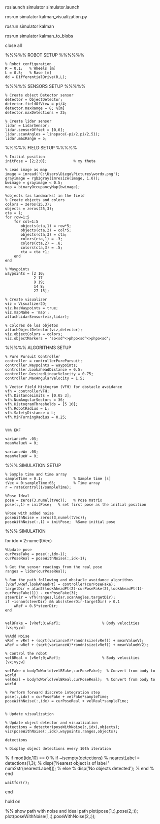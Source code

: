 roslaunch simulator simulator.launch 

rosrun simulator kalman_visualization.py 

rosrun  simulator kalman

rosrun simulator kalman_to_blobs


close all

%%%%% ROBOT SETUP %%%%%%


    % Robot configuration
    R = 0.1;   % Wheels [m]
    L = 0.5;   % Base [m]
    dd = DifferentialDrive(R,L);

    
%%%%% SENSORS SETUP %%%%%


    % Create object Detector sensor
    detector = ObjectDetector;
    detector.fieldOfView = pi/4;
    detector.maxRange = 8; %[m]        
    detector.maxDetections = 25;
    
    % Create lidar sensor
    lidar = LidarSensor;
    lidar.sensorOffset = [0,0];
    lidar.scanAngles = linspace(-pi/2,pi/2,51);
    lidar.maxRange = 5;

    

%%%%% FIELD SETUP %%%%%

    % Initial position
    initPose = [2;2;0];            % xy theta
    
    % Lead image as map
    image = imread('C:\Users\Diego\Pictures\wordx.png');
    grayimage = rgb2gray(imresize(image, 1.0));
    bwimage = grayimage < 0.5;
    map = binaryOccupancyMap(bwimage);

    %objects (as landmarks) in the field
    % Create objects and colors 
    colors = zeros(25,3);
    objects = zeros(25,3);
    cta = 1;
    for row=1:5
        for col=1:5
           objects(cta,1) = row*5;
           objects(cta,2) = col*5;
           objects(cta,3) = cta;
           colors(cta,1) = .3;
           colors(cta,2) = .8;
           colors(cta,3) = .5;
           cta = cta +1;
        end
    end

    % Waypoints
    waypoints = [2 10;
                 2 17
                 9 19;
                 14 8;
                 27 15];

    % Create visualizer
    viz = Visualizer2D;
    viz.hasWaypoints = true;
    viz.mapName = 'map';
    attachLidarSensor(viz,lidar);

    % Colores de los objetos
    attachObjectDetector(viz,detector);
    viz.objectColors = colors;
    viz.objectMarkers = 'so<sd^<>phpo<sd^<>phpo<sd';
    
    
%%%%% ALGORITHMS SETUP

    % Pure Pursuit Controller
    controller = controllerPurePursuit;
    controller.Waypoints = waypoints;
    controller.LookaheadDistance = 0.5;
    controller.DesiredLinearVelocity = 0.75;
    controller.MaxAngularVelocity = 1.5;

    % Vector Field Histogram (VFH) for obstacle avoidance
    vfh = controllerVFH;
    vfh.DistanceLimits = [0.05 3];
    vfh.NumAngularSectors = 36;
    vfh.HistogramThresholds = [5 10];
    vfh.RobotRadius = L;
    vfh.SafetyDistance = L;
    vfh.MinTurningRadius = 0.25;


    %%% EKF
    
    varianceV= .05;
    meanValueV = 0;
    
    varianceW= .08;
    meanValueW = 0;
    
    

 %%% SIMULATION SETUP
 
    % Sample time and time array
    sampleTime = 0.1;              % Sample time [s]
    tVec = 0:sampleTime:65;        % Time array
    r = rateControl(1/sampleTime);

    %Pose Ideal
    pose = zeros(3,numel(tVec));   % Pose matrix
    pose(:,1) = initPose;   % set first pose as the initial position

    %Pose with added noise
    poseWithNoise = zeros(3,numel(tVec)); 
    poseWithNoise(:,1) = initPose;  %Same initial pose
    
  %%% SIMULATION
    
for idx = 2:numel(tVec) 
    
    %Update pose
    curPoseFake = pose(:,idx-1);
    curPoseReal = poseWithNoise(:,idx-1);
    
    % Get the sensor readings from the real pose
    ranges = lidar(curPoseReal);
        
    % Run the path following and obstacle avoidance algorithms
    [vRef,wRef,lookAheadPt] = controller(curPoseFake);
    targetDir = atan2(lookAheadPt(2)-curPoseFake(2),lookAheadPt(1)-curPoseFake(1)) - curPoseFake(3);
    steerDir = vfh(ranges,lidar.scanAngles,targetDir);    
    if ~isnan(steerDir) && abs(steerDir-targetDir) > 0.1
        wRef = 0.5*steerDir;
    end
    
    
    velBFake = [vRef;0;wRef];                   % Body velocities [vx;vy;w]
    
    %%Add Noise
    vRef = vRef + (sqrt(varianceV)*randn(size(vRef)) + meanValueV);
    wRef = wRef + (sqrt(varianceW)*randn(size(vRef)) + meanValueW/2);
    
    % Control the robot
    velBReal = [vRef;0;wRef];                   % Body velocities [vx;vy;w]
    
    velFake = bodyToWorld(velBFake,curPoseFake);  % Convert from body to world
    velReal = bodyToWorld(velBReal,curPoseReal);  % Convert from body to world
    
    % Perform forward discrete integration step
    pose(:,idx) = curPoseFake + velFake*sampleTime; 
    poseWithNoise(:,idx) = curPoseReal + velReal*sampleTime; 
    
    
    % Update visualization
    
    % Update object detector and visualization
    detections = detector(poseWithNoise(:,idx),objects);
    viz(poseWithNoise(:,idx),waypoints,ranges,objects);
    
    detections
    
    % Display object detections every 10th iteration  
%     if mod(idx,10) == 0
%         if ~isempty(detections)
%             nearestLabel = detections(1,3);
%             disp(['Nearest object is of label ' num2str(nearestLabel)]); 
%         else
%             disp('No objects detected'); 
%         end
%     end  
    
    waitfor(r);
    
end

hold on

%% show path with noise and ideal path 
plot(pose(1,:),pose(2,:));
plot(poseWithNoise(1,:),poseWithNoise(2,:));
